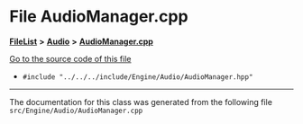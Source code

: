 

# File AudioManager.cpp



[**FileList**](files.md) **>** [**Audio**](dir_f379be214ac3ab501d342456492bfadc.md) **>** [**AudioManager.cpp**](AudioManager_8cpp.md)

[Go to the source code of this file](AudioManager_8cpp_source.md)



* `#include "../../../include/Engine/Audio/AudioManager.hpp"`


































































------------------------------
The documentation for this class was generated from the following file `src/Engine/Audio/AudioManager.cpp`

